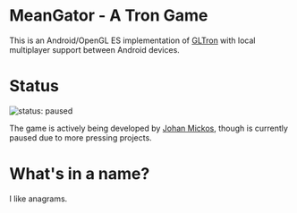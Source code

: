 # MeanGator - A Tron Game
This is an Android/OpenGL ES implementation of [GLTron](http://gltron.org/) with local multiplayer support between Android devices.

# Status
![status: paused](https://img.shields.io/badge/status-active-green.svg)

The game is actively being developed by [Johan Mickos](https://github.com//jarlopez), though is currently paused due to more pressing projects.

# What's in a name?
I like anagrams.
